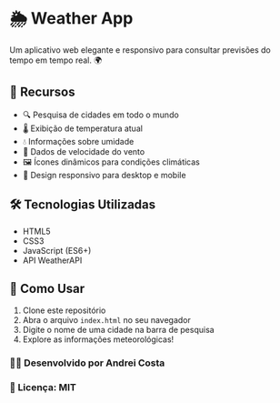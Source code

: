 # 🌦️ Weather App

Um aplicativo web elegante e responsivo para consultar previsões do tempo em tempo real. 🌍

## 🚀 Recursos

- 🔍 Pesquisa de cidades em todo o mundo
- 🌡️ Exibição de temperatura atual
- 💧 Informações sobre umidade
- 💨 Dados de velocidade do vento
- 🖼️ Ícones dinâmicos para condições climáticas
- 📱 Design responsivo para desktop e mobile

## 🛠️ Tecnologias Utilizadas

- HTML5
- CSS3
- JavaScript (ES6+)
- API WeatherAPI

## 🚀 Como Usar

1. Clone este repositório
2. Abra o arquivo `index.html` no seu navegador
3. Digite o nome de uma cidade na barra de pesquisa
4. Explore as informações meteorológicas!

### 👨‍💻 Desenvolvido por Andrei Costa
### 📜 Licença: MIT
